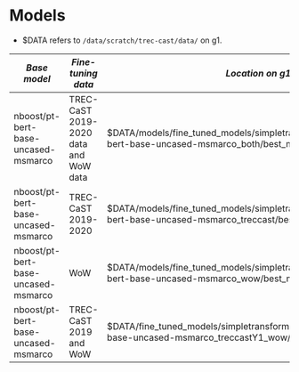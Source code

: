 
# Models

- $DATA refers to `/data/scratch/trec-cast/data/` on g1.

| *Base model* | *Fine-tuning data* | *Location on g1* | *Hyperparameters* |
| -- | -- | -- | -- | 
| nboost/pt-bert-base-uncased-msmarco | TREC-CaST 2019-2020 data and WoW data | $DATA/models/fine_tuned_models/simpletransformers_bert_nboost_pt-bert-base-uncased-msmarco_both/best_model | learning_rate: 6e-6, hidden_dropout_prob: 0.3, train_batch_size: 64  | 
| nboost/pt-bert-base-uncased-msmarco | TREC-CaST 2019-2020 | $DATA/models/fine_tuned_models/simpletransformers_bert_nboost_pt-bert-base-uncased-msmarco_treccast/best_model | learning_rate: 6e-6, hidden_dropout_prob: 0.3, train_batch_size: 64  | 
| nboost/pt-bert-base-uncased-msmarco | WoW | $DATA/models/fine_tuned_models/simpletransformers_bert_nboost_pt-bert-base-uncased-msmarco_wow/best_model | learning_rate: 6e-6, hidden_dropout_prob: 0.3, train_batch_size: 64  | 
| nboost/pt-bert-base-uncased-msmarco | TREC-CaST 2019 and WoW | $DATA/fine_tuned_models/simpletransformers_bert_nboost_pt-bert-base-uncased-msmarco_treccastY1_wow/ | --lr 3e-05 --val_patience 5 --val_metric val_RetrievalMAP --dropout 0.1 | 